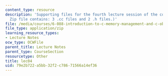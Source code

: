 ```yaml
---
content_type: resource
description: 'Supporting files for the fourth lecture session of the course. (This
  Zip file contains: 3 .cc files and 2 .h files.)'
file: /media/courses/6-088-introduction-to-c-memory-management-and-c-object-oriented-programming-january-iap-2010/79e2b722a5bb32f2c78671566a14ef36_lec04.zip
file_type: application/zip
learning_resource_types:
- Lecture Notes
ocw_type: OCWFile
parent_title: Lecture Notes
parent_type: CourseSection
resourcetype: Other
title: lec04
uid: 79e2b722-a5bb-32f2-c786-71566a14ef36
---
```

